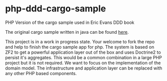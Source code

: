 php-ddd-cargo-sample
====================

PHP Version of the cargo sample used in Eric Evans DDD book

The original cargo sample written in java can be found [here](http://dddsample.sourceforge.net/).

This project is in a work in progress state. Your welcome to fork the repo and help to finish the cargo sample app for php.
The system is based on ZF2 to get a powerful application layer out of the box and uses Doctrine2 to persist it's aggregates. 
This would be a common combination in a large PHP project but it is not required. We want to focus on the implementation
of the domain model. The infrastructure and application layer can be replaced with any other PHP based components.

